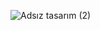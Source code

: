 
![Adsız tasarım (2)](https://user-images.githubusercontent.com/103332831/193463728-9f51a9f3-1850-4793-ad0d-f49aa0e9ea55.gif)
